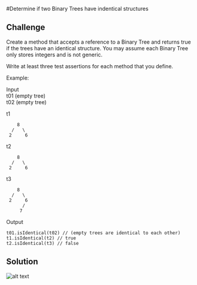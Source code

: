 #Determine if two Binary Trees have indentical structures

## Challenge
Create a method that accepts a reference to a Binary Tree and returns true if the trees have an identical structure. You may assume each Binary Tree only stores integers and is not generic.

Write at least three test assertions for each method that you define.

Example:

Input  
t01 (empty tree)  
t02 (empty tree)  

t1  
```
    8
  /   \
 2     6
```

t2  
```
    8
  /   \
 2     6
```

t3  
```
    8
  /   \
 2     6
      /
     7
```

Output
```
t01.isIdentical(t02) // (empty trees are identical to each other)
t1.isIdentical(t2) // true
t2.isIdentical(t3) // false
```

## Solution
![alt text](assets/is-identical.jpg "is-identical")